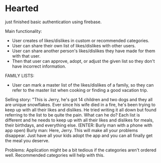 # Hearted
just finished basic authentication using firebase.

Main functionality:
- User creates of likes/dislikes in custom or recommended categories.
- User can share their own list of likes/dislikes with other users.
- User can share another person's likes/dislikes they have made for them with that user.
- Then that user can approve, adopt, or adjust the given list so they don't have incorrect information.

FAMILY LISTS:
- User can mark a master list of the likes/dislikes of a family, so they can refer to the master list when cooking or finding a
good vacation trip.



Selling story: "This is Jerry, he's got 14 children and two dogs and they all are unique snowflakes. Ever since his wife died in a
fire, he's been trying to keep up with all their likes and dislikes. He tried writing it all down but found referring to the list to be
quite the pain. What can he do? Each list is different and he needs to keep up with all their likes and dislikes for meals, their
birthdays, and everything else. (ENTER: Burly man with a phone with app open) Burly man: Here, Jerry. This will make all your problems
disappear. Just have all your kids adopt the app and you can all finally get the meal you deserve.

Problems: Application might be a bit tedious if the categories aren't ordered well. Recommended categories will help with this.
